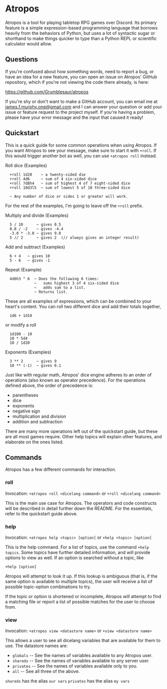# Atropos
Atropos is a tool for playing tabletop RPG games over Discord. Its primary
feature is a simple expression-based programming language that borrows heavily
from the behaviors of Python, but uses a lot of syntactic sugar or shorthand
to make things quicker to type than a Python REPL or scientific calculator
would allow.

## Questions

If you're confused about how something words, need to report a bug, or have an
idea for a new feature, you can open an issue on Atropos' GitHub repository,
which if you're not viewing the code there already, is here:

<https://github.com/Grumblesaur/atropos>

If you're shy or don't want to make a GitHub account, you can email me at
james.f.murphy.one@gmail.com
and I can answer your question or add your issue or feature request to the
project myself. If you're having a problem, please have your error message
and the input that caused it ready!


## Quickstart

This is a quick guide for some common operations when using Atropos. If you
want Atropos to see your message, make sure to start it with `+roll`. If this
would trigger another bot as well, you can use `+atropos roll` instead.

Roll dice (Examples)
```
  +roll 1d20    ~ a twenty-sided die
  +roll 4d6     ~ sum of 4 six-sided dice
  +roll 7d8h4   ~ sum of highest 4 of 7 eight-sided dice
  +roll 10d3l5  ~ sum of lowest 5 of 10 three-sided dice
  
  ~ Any number of dice or sides 1 or greater will work.
```

For the rest of the examples, I'm going to leave off the `+roll` prefix.

Multiply and divide (Examples)
```
  5 / 10      ~ gives 0.5
  8.8 / -2    ~ gives -4.4
  -3.0 * -3.0 ~ gives 9.0
  5 // 2      ~ gives 2  (// always gives an integer result)
```
Add and subtract (Examples)
```
  6 + 4   ~ gives 10
  5 - 6   ~ gives -1
```
Repeat (Example)
```
  4d6h3 ^ 6  ~ Does the following 6 times:
             ~   sums highest 3 of 4 six-sided dice
             ~   adds sum to a list.
             ~ Returns list.
```
These are all examples of expressions, which can be combined to your heart's
content. You can roll two different dice and add their totals together,
```
  1d6 + 1d10
```
or modify a roll
```
  1d100 - 10
  10 * 5d4
  10 / 1d20
```

Exponents (Examples)
```
  3 ** 2      ~ gives 9
  10 ** (-1)  ~ gives 0.1
```

Just like with regular math, Atropos' dice engine adheres to an order of
operations (also known as operator precedence). For the operations defined
above, the order of precedence is:
  * parentheses
  * dice
  * exponents
  * negative sign
  * multiplication and division
  * addition and subtraction

There are many more operations left out of the quickstart guide, but these are
all most games require. Other help topics will explain other features, and
elaborate on the ones listed.


## Commands

Atropos has a few different commands for interaction.

### roll
Invocation: `+atropos roll <dicelang command>` or `+roll <dicelang command>`

This is the main use case for Atropos. The operators and code constructs will
be described in detail further down the README. For the essentials, refer to
the quickstart guide above.

### help
Invocation: `+atropos help <topic> [option]` or `+help <topic> [option]`

This is the help command. For a list of topics, use the command `+help topics`.
Some topics have further detailed information, and will provide options to view
as well. If an option is searched without a topic, like

```+help [option]```

Atropos will attempt to look it up. If this lookup is ambiguous (that is, if
the same option is available to multiple topics), the user will receive a list
of possible topic-option combinations to try.

If the topic or option is shortened or incomplete, Atropos will attempt to find
a matching file or report a list of possible matches for the user to choose
from.

### view
Invocation: `+atropos view <datastore name>` or `+view <datastore name>`

This allows a user to see all dicelang variables that are available for them
to use. The datastore names are:

  * `globals`  -- See the names of variables available to any Atropos user.
  * `shareds`  -- See the names of variables available to any server user.
  * `privates` -- See the names of variables available only to you.
  * `all`      -- See all three of the above.

`shareds` has the alias `our vars`
`privates` has the alias `my vars`

